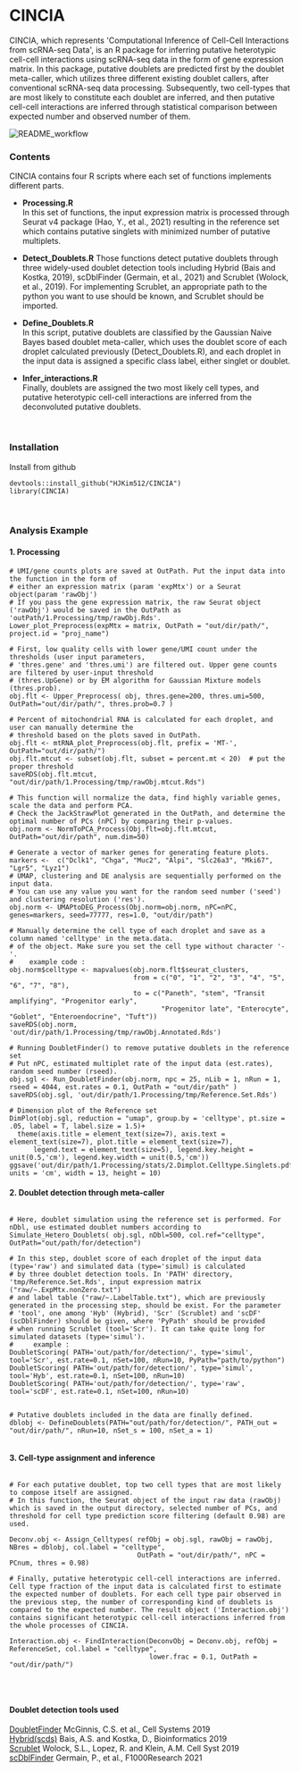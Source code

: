 # CINCIA

CINCIA, which represents 'Computational Inference of Cell-Cell Interactions from scRNA-seq Data', is an R package for inferring putative heterotypic cell-cell interactions using scRNA-seq data in the form of gene expression matrix. In this package, putative doublets are predicted first by the doublet meta-caller, which utilizes three different existing doublet callers, after conventional scRNA-seq data processing. Subsequently, two cell-types that are most likely to constitute each doublet are inferred, and then putative cell-cell interactions are inferred through statistical comparison between expected number and observed number of them.  

![README_workflow](https://user-images.githubusercontent.com/61574172/199141150-ffe983c3-62ab-4bb2-aaa4-afc0e7b61852.png)

### Contents

 CINCIA contains four R scripts where each set of functions implements different parts.  
 
* **Processing.R**  
  In this set of functions, the input expression matrix is processed through Seurat v4 package (Hao, Y., et al., 2021) resulting in the reference set which contains putative singlets with minimized number of putative multiplets.  
  
  
* **Detect_Doublets.R**
  Those functions detect putative doublets through three widely-used doublet detection tools including Hybrid (Bais and Kostka, 2019), scDblFinder (Germain, et al., 2021) and Scrublet (Wolock, et al., 2019). For implementing Scrublet, an appropriate path to the python you want to use should be known, and Scrublet should be imported. 


* **Define_Doublets.R**  
  In this script, putative doublets are classified by the Gaussian Naive Bayes based doublet meta-caller, which uses the doublet score of each droplet calculated previously (Detect_Doublets.R), and each droplet in the input data is assigned a specific class label, either singlet or doublet.


* **Infer_interactions.R**  
  Finally, doublets are assigned the two most likely cell types, and putative heterotypic cell-cell interactions are inferred from the deconvoluted putative doublets.  
  
<br>

### Installation

Install from github
```
devtools::install_github("HJKim512/CINCIA")
library(CINCIA)
```

<br>

### Analysis Example  


#### 1. Processing


```
# UMI/gene counts plots are saved at OutPath. Put the input data into the function in the form of 
# either an expression matrix (param 'expMtx') or a Seurat object(param 'rawObj')
# If you pass the gene expression matrix, the raw Seurat object ('rawObj') would be saved in the OutPath as 'outPath/1.Processing/tmp/rawObj.Rds'.
Lower_plot_Preprocess(expMtx = matrix, OutPath = "out/dir/path/", project.id = "proj_name")

# First, low quality cells with lower gene/UMI count under the thresholds (user input parameters, 
# 'thres.gene' and 'thres.umi') are filtered out. Upper gene counts are filtered by user-input threshold 
# (thres.UpGene) or by EM algorithm for Gaussian Mixture models (thres.prob).
obj.flt <- Upper_Preprocess( obj, thres.gene=200, thres.umi=500, OutPath="out/dir/path/", thres.prob=0.7 )

# Percent of mitochondrial RNA is calculated for each droplet, and user can manually determine the 
# threshold based on the plots saved in OutPath. 
obj.flt <- mtRNA_plot_Preprocess(obj.flt, prefix = 'MT-', OutPath="out/dir/path/")
obj.flt.mtcut <- subset(obj.flt, subset = percent.mt < 20)  # put the proper threshold
saveRDS(obj.flt.mtcut, "out/dir/path/1.Processing/tmp/rawObj.mtcut.Rds")

# This function will normalize the data, find highly variable genes, scale the data and perform PCA.
# Check the JackStrawPlot generated in the OutPath, and determine the optimal number of PCs (nPC) by comparing their p-values.
obj.norm <- NormToPCA_Process(Obj.flt=obj.flt.mtcut, OutPath="out/dir/path", num.dim=50)

# Generate a vector of marker genes for generating feature plots.
markers <-  c("Dclk1", "Chga", "Muc2", "Alpi", "Slc26a3", "Mki67", "Lgr5", "Lyz1")
# UMAP, clustering and DE analysis are sequentially performed on the input data.
# You can use any value you want for the random seed number ('seed') and clustering resolution ('res').
obj.norm <- UMAPtoDEG_Process(Obj.norm=obj.norm, nPC=nPC, genes=markers, seed=77777, res=1.0, "out/dir/path")

# Manually determine the cell type of each droplet and save as a column named 'celltype' in the meta.data.
# of the object. Make sure you set the cell type without character '-'. 
#    example code :  
obj.norm$celltype <- mapvalues(obj.norm.flt$seurat_clusters, 
                               from = c("0", "1", "2", "3", "4", "5", "6", "7", "8"),
                               to = c("Paneth", "stem", "Transit amplifying", "Progenitor early", 
                                      "Progenitor late", "Enterocyte", "Goblet", "Enteroendocrine", "Tuft")) 
saveRDS(obj.norm, 'out/dir/path/1.Processing/tmp/rawObj.Annotated.Rds')

# Running DoubletFinder() to remove putative doublets in the reference set
# Put nPC, estimated multiplet rate of the input data (est.rates), random seed number (rseed). 
obj.sgl <- Run_DoubletFinder(obj.norm, npc = 25, nLib = 1, nRun = 1, rseed = 4044, est.rates = 0.1, OutPath = "out/dir/path" )
saveRDS(obj.sgl, 'out/dir/path/1.Processing/tmp/Reference.Set.Rds')

# Dimension plot of the Reference set
DimPlot(obj.sgl, reduction = "umap", group.by = 'celltype', pt.size = .05, label = T, label.size = 1.5)+
  theme(axis.title = element_text(size=7), axis.text = element_text(size=7), plot.title = element_text(size=7),
      legend.text = element_text(size=5), legend.key.height = unit(0.5,'cm'), legend.key.width = unit(0.5,'cm'))
ggsave('out/dir/path/1.Processing/stats/2.Dimplot.Celltype.Singlets.pdf', units = 'cm', width = 13, height = 10)

```



#### 2. Doublet detection through meta-caller

```

# Here, doublet simulation using the reference set is performed. For nDbl, use estimated doublet numbers according to  
Simulate_Hetero_Doublets( obj.sgl, nDbl=500, col.ref="celltype", OutPath="out/path/for/detection")

# In this step, doublet score of each droplet of the input data (type='raw') and simulated data (type='simul) is calculated 
# by three doublet detection tools. In 'PATH' directory, 'tmp/Reference.Set.Rds', input expression matrix ("raw/~.ExpMtx.nonZero.txt") 
# and label table ("raw/~.LabelTable.txt"), which are previously generated in the processing step, should be exist. For the parameter 
# 'tool', one among 'Hyb' (Hybrid), 'Scr' (Scrublet) and 'scDF' (scDblFinder) should be given, where 'PyPath' should be provided 
# when running Scrublet (tool='Scr'). It can take quite long for simulated datasets (type='simul').
#     example :
DoubletScoring( PATH='out/path/for/detection/', type='simul', tool='Scr', est.rate=0.1, nSet=100, nRun=10, PyPath="path/to/python")
DoubletScoring( PATH='out/path/for/detection/', type='simul', tool='Hyb', est.rate=0.1, nSet=100, nRun=10)
DoubletScoring( PATH='out/path/for/detection/', type='raw', tool='scDF', est.rate=0.1, nSet=100, nRun=10)


# Putative doublets included in the data are finally defined.
dblobj <- DefineDoublets(PATH="out/path/for/detection/", PATH_out = "out/dir/path/", nRun=10, nSet_s = 100, nSet_a = 1)


```

#### 3. Cell-type assignment and inference

```

# For each putative doublet, top two cell types that are most likely to compose itself are assigned.
# In this function, the Seurat object of the input raw data (rawObj) which is saved in the output directory, selected number of PCs, and threshold for cell type prediction score filtering (default 0.98) are used.

Deconv.obj <- Assign_Celltypes( refObj = obj.sgl, rawObj = rawObj, NBres = dblobj, col.label = "celltype",
                                OutPath = "out/dir/path/", nPC = PCnum, thres = 0.98)
                                
# Finally, putative heterotypic cell-cell interactions are inferred. Cell type fraction of the input data is calculated first to estimate the expected number of doublets. For each cell type pair observed in the previous step, the number of corresponding kind of doublets is compared to the expected number. The result object ('Interaction.obj') contains significant heterotypic cell-cell interactions inferred from the whole processes of CINCIA.

Interaction.obj <- FindInteraction(DeconvObj = Deconv.obj, refObj = ReferenceSet, col.label = "celltype", 
                                   lower.frac = 0.1, OutPath = "out/dir/path/")
                                       
```


<br>

#### Doublet detection tools used

[DoubletFinder](https://github.com/chris-mcginnis-ucsf/DoubletFinder)
McGinnis, C.S. et al., Cell Systems 2019
<br>[Hybrid(scds)](https://github.com/kostkalab/scds)
Bais, A.S. and Kostka, D., Bioinformatics 2019
<br>[Scrublet](https://github.com/swolock/scrublet)
Wolock, S.L., Lopez, R. and Klein, A.M. Cell Syst 2019
<br>[scDblFinder](https://github.com/plger/scDblFinder) 
Germain, P., et al., F1000Research 2021
